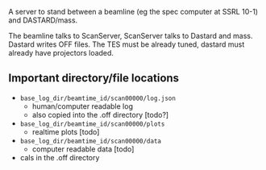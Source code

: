 A server to stand between a beamline (eg the spec computer at SSRL 10-1) and DASTARD/mass.

The beamline talks to ScanServer, ScanServer talks to Dastard and mass. Dastard writes OFF files. The TES must be already tuned, dastard must already have projectors loaded.

## Important directory/file locations

  * `base_log_dir/beamtime_id/scan00000/log.json`
    * human/computer readable log
    * also copied into the .off directory [todo?]
  * `base_log_dir/beamtime_id/scan00000/plots`
    * realtime plots [todo]
  * `base_log_dir/beamtime_id/scan00000/data`
    * computer readable data [todo]
  * cals in the .off directory

